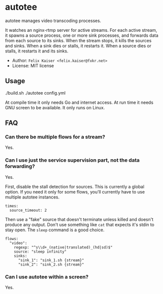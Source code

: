 # autotee

autotee manages video transcoding processes.

It watches an nginx-rtmp server for active streams.  For each active stream,
it spawns a source process, one or more sink processes, and forwards data from
each source to its sinks.  When the stream stops, it kills the sources and
sinks.  When a sink dies or stalls, it restarts it.  When a source dies or
stalls, it restarts it and its sinks.

* Author: `Felix Kaiser <felix.kaiser@fxkr.net>`
* License: MIT license


## Usage

  ./build.sh
  ./autotee config.yml

At compile time it only needs Go and internet access.
At run time it needs GNU screen to be available.
It only runs on Linux.


## FAQ

### Can there be multiple flows for a stream?

Yes.

### Can I use just the service supervision part, not the data forwarding?

Yes.

First, disable the stall detection for sources.
This is currently a global option.
If you need it only for some flows, you'll currently have to use multiple autotee instances.

```
times:
  source_timeout: 2
```

Then use a "fake" source that doesn't terminate unless killed and doesn't produce any output.
Don't use something like `cat` that expects it's stdin to stay open.
The `sleep` command is a good choice.

```
flows:
  "video":
    regexp: "^s\\d+_(native|translated)_(hd|sd)$"
    source: "sleep infinity"
    sinks:
      "sink_1": "sink_1.sh {stream}"
      "sink_2": "sink_2.sh {stream}"
```

### Can I use autotee within a screen?

Yes.

